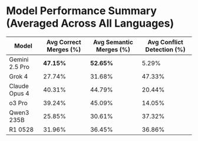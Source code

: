 # Model Performance Summary (Averaged Across All Languages)

| Model | Avg Correct Merges (%) | Avg Semantic Merges (%) | Avg Conflict Detection (%) |
|-------|------------------------|-------------------------|----------------------------|
| Gemini 2.5 Pro | **47.15%** | **52.65%** | 5.29% |
| Grok 4 | 27.74% | 31.68% | 47.33% |
| Claude Opus 4 | 40.31% | 44.79% | 20.44% |
| o3 Pro | 39.24% | 45.09% | 14.05% |
| Qwen3 235B | 25.85% | 30.61% | 37.32% |
| R1 0528 | 31.96% | 36.45% | 36.86% |
